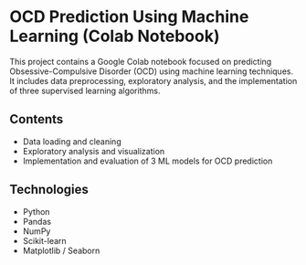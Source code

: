 # OCD Prediction Using Machine Learning (Colab Notebook)

This project contains a Google Colab notebook focused on predicting Obsessive-Compulsive Disorder (OCD) using machine learning techniques. It includes data preprocessing, exploratory analysis, and the implementation of three supervised learning algorithms.

## Contents

- Data loading and cleaning
- Exploratory analysis and visualization
- Implementation and evaluation of 3 ML models for OCD prediction

## Technologies

- Python
- Pandas
- NumPy
- Scikit-learn
- Matplotlib / Seaborn


